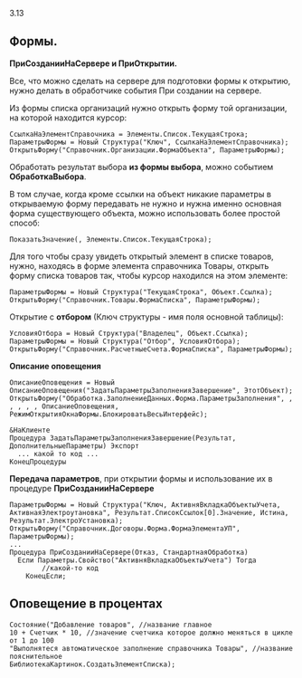 3.13
## Формы. 

**ПриСозданииНаСервере и ПриОткрытии.**

Все, что можно сделать на сервере для подготовки формы к открытию, нужно делать в обработчике события При создании на сервере.

Из формы списка организаций нужно открыть форму той организации, на которой находится курсор:
```
СсылкаНаЭлементСправочника = Элементы.Список.ТекущаяСтрока;
ПараметрыФормы = Новый Структура("Ключ", СсылкаНаЭлементСправочника);
ОткрытьФорму("Справочник.Организации.ФормаОбъекта", ПараметрыФормы);
```

Обработать результат выбора **из формы выбора**, можно событием **ОбработкаВыбора**.

В том случае, когда кроме ссылки на объект никакие параметры в открываемую форму передавать не нужно и нужна именно основная форма существующего объекта, можно использовать более простой способ:
```
ПоказатьЗначение(, Элементы.Список.ТекущаяСтрока);
```

Для того чтобы сразу увидеть открытый элемент в списке товаров, нужно, находясь в форме элемента справочника Товары, открыть форму списка товаров так, чтобы курсор находился на этом элементе:
```
ПараметрыФормы = Новый Структура("ТекущаяСтрока", Объект.Ссылка);
ОткрытьФорму("Справочник.Товары.ФормаСписка", ПараметрыФормы);
```

Открытие с **отбором** (Ключ структуры - имя поля основной таблицы):
```
УсловияОтбора = Новый Структура("Владелец", Объект.Ссылка);
ПараметрыФормы = Новый Структура("Отбор", УсловияОтбора);
ОткрытьФорму("Справочник.РасчетныеСчета.ФормаСписка", ПараметрыФормы);
```

**Описание оповещения**
```
ОписаниеОповещения = Новый ОписаниеОповещения("ЗадатьПараметрыЗаполненияЗавершение", ЭтотОбъект);
ОткрытьФорму("Обработка.ЗаполнениеДанных.Форма.ПараметрыЗаполнения", , , , , , ОписаниеОповещения, РежимОткрытияОкнаФормы.БлокироватьВесьИнтерфейс);

&НаКлиенте
Процедура ЗадатьПараметрыЗаполненияЗавершение(Результат, ДополнительныеПараметры) Экспорт
  ... какой то код ... 
КонецПроцедуры
```

**Передача параметров**, при открытии формы и использование их в процедуре **ПриСозданииНаСервере**
```
ПараметрыФормы = Новый Структура("Ключ, АктивняВкладкаОбъектыУчета, АктивнаяЭлектроутановка", Результат.СписокСсылок[0].Значение, Истина, Результат.ЭлектроУстановка);
ОткрытьФорму("Справочник.Договоры.Форма.ФормаЭлементаУП", ПараметрыФормы);
...
Процедура ПриСозданииНаСервере(Отказ, СтандартнаяОбработка)
  Если Параметры.Свойство("АктивняВкладкаОбъектыУчета") Тогда
		//какой-то код
	КонецЕсли;
```

## Оповещение в процентах

```
Состояние("Добавление товаров", //название главное
10 + Счетчик * 10, //значение счетчика которое должно меняться в цикле от 1 до 100
"Выполнятеся автоматическое заполнение справочника Товары", //название пояснительное
БиблиотекаКартинок.СоздатьЭлементСписка);
```











